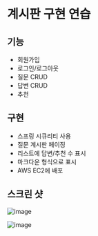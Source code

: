 # 계시판 구현 연습

## 기능

- 회원가입
- 로그인/로그아웃
- 질문 CRUD
- 답변 CRUD
- 추천

## 구현

- 스프링 시큐리티 사용
- 질문 계시판 페이징
- 리스트에 답변/추천 수 표시
- 마크다운 형식으로 표시
- AWS EC2에 배포

## 스크린 샷

![image](https://github.com/g6y116/TricountApi/assets/121198194/8a6184d6-4f6a-48ef-8b4a-5102367b1a0b)

![image](https://github.com/g6y116/TricountApi/assets/121198194/d8bee09c-57f5-4782-8555-90e8bbad65ec)
